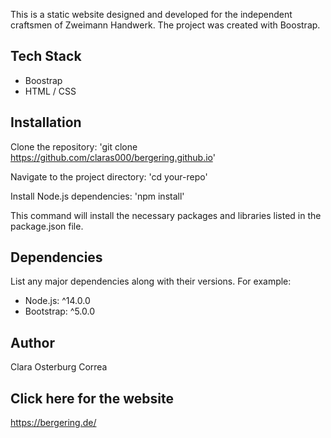 This is a static website designed and developed for the independent craftsmen of Zweimann Handwerk.
The project was created with Boostrap. 

## Tech Stack
- Boostrap
- HTML / CSS


## Installation

Clone the repository:
'git clone https://github.com/claras000/bergering.github.io'

Navigate to the project directory:
'cd your-repo'

Install Node.js dependencies:
'npm install'

This command will install the necessary packages and libraries listed in the package.json file.


## Dependencies
List any major dependencies along with their versions. For example:
- Node.js: ^14.0.0
- Bootstrap: ^5.0.0


## Author
Clara Osterburg Correa


## Click here for the website
https://bergering.de/
